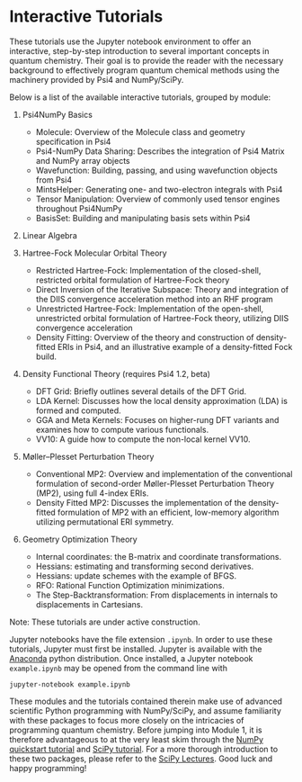 Interactive Tutorials
=====================

These tutorials use the Jupyter notebook environment to offer an interactive,
step-by-step introduction to several important concepts in quantum chemistry.
Their goal is to provide the reader with the necessary background to
effectively program quantum chemical methods using the machinery provided by
Psi4 and NumPy/SciPy.  

Below is a list of the available interactive tutorials, grouped by module:

1. Psi4NumPy Basics
    * Molecule: Overview of the Molecule class and geometry specification in Psi4
    * Psi4-NumPy Data Sharing: Describes the integration of Psi4 Matrix and NumPy array objects
    * Wavefunction: Building, passing, and using wavefunction objects from Psi4
    * MintsHelper: Generating one- and two-electron integrals with Psi4
    * Tensor Manipulation: Overview of commonly used tensor engines throughout Psi4NumPy 
    * BasisSet: Building and manipulating basis sets within Psi4

2. Linear Algebra

3. Hartree-Fock Molecular Orbital Theory
    * Restricted Hartree-Fock: Implementation of the closed-shell, restricted orbital formulation of Hartree-Fock theory
    * Direct Inversion of the Iterative Subspace: Theory and integration of the DIIS convergence acceleration method into an RHF program
    * Unrestricted Hartree-Fock: Implementation of the open-shell, unrestricted orbital formulation of Hartree-Fock theory, utilizing DIIS convergence acceleration
    * Density Fitting: Overview of the theory and construction of density-fitted ERIs in Psi4, and an illustrative example of a density-fitted Fock build.

4. Density Functional Theory (requires Psi4 1.2, beta)
    * DFT Grid: Briefly outlines several details of the DFT Grid.
    * LDA Kernel: Discusses how the local density approximation (LDA) is formed and computed.
    * GGA and Meta Kernels: Focuses on higher-rung DFT variants and examines how to compute various functionals.
    * VV10: A guide how to compute the non-local kernel VV10.

5. Møller–Plesset Perturbation Theory 
    * Conventional MP2: Overview and implementation of the conventional formulation of second-order Møller-Plesset Perturbation Theory (MP2), using full 4-index ERIs.
    * Density Fitted MP2: Discusses the implementation of the density-fitted formulation of MP2 with an efficient, low-memory algorithm utilizing permutational ERI symmetry.

13. Geometry Optimization Theory
    * Internal coordinates: the B-matrix and coordinate transformations.
    * Hessians: estimating and transforming second derivatives.
    * Hessians: update schemes with the example of BFGS.
    * RFO: Rational Function Optimization minimizations.
    * The Step-Backtransformation: From displacements in internals to displacements in Cartesians.



Note: These tutorials are under active construction.

Jupyter notebooks have the file extension `.ipynb`.  In order to use these
tutorials, Jupyter must first be installed.  Jupyter is available with the
[Anaconda](https://www.continuum.io/downloads) python distribution.  Once
installed, a Jupyter notebook `example.ipynb` may be opened from the command
line with
```
jupyter-notebook example.ipynb
```

These modules and the tutorials contained therein make use of advanced
scientific Python programming with NumPy/SciPy, and assume familiarity with
these packages to focus more closely on the intricacies of programming quantum
chemistry.  Before jumping into Module 1, it is therefore advantageous to at
the very least skim through the [NumPy quickstart tutorial](https://docs.scipy.org/doc/numpy-dev/user/quickstart.html) and 
[SciPy tutorial](https://docs.scipy.org/doc/scipy/reference/tutorial/index.html).  For a
more thorough introduction to these two packages, please refer to the [SciPy
Lectures](http://www.scipy-lectures.org/).  Good luck and happy
programming!
